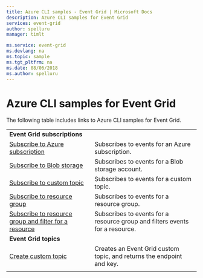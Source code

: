 ```yaml
---
title: Azure CLI samples - Event Grid | Microsoft Docs
description: Azure CLI samples for Event Grid
services: event-grid
author: spelluru
manager: timlt

ms.service: event-grid
ms.devlang: na
ms.topic: sample
ms.tgt_pltfrm: na
ms.date: 08/06/2018
ms.author: spelluru
---
```

# Azure CLI samples for Event Grid

The following table includes links to Azure CLI samples for Event Grid.

| | |
|-|-|
|**Event Grid subscriptions**||
| [Subscribe to Azure subscription](scripts/event-grid-cli-azure-subscription.md)| Subscribes to events for an Azure subscription. |
| [Subscribe to Blob storage](scripts/event-grid-cli-blob.md)| Subscribes to events for a Blob storage account. |
| [Subscribe to custom topic](scripts/event-grid-cli-subscribe-custom-topic.md)| Subscribes to events for a custom topic. |
| [Subscribe to resource group](scripts/event-grid-cli-resource-group.md)| Subscribes to events for a resource group. |
| [Subscribe to resource group and filter for a resource](scripts/event-grid-cli-resource-group-filter.md)| Subscribes to events for a resource group and filters events for a resource. |
|**Event Grid topics**||
| [Create custom topic](scripts/event-grid-cli-create-custom-topic.md) | Creates an Event Grid custom topic, and returns the endpoint and key.  |
| | |

